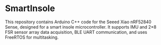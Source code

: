 # SmartInsole
This repository contains Arduino C++ code for the Seeed Xiao nRF52840 Sense, designed for a smart insole microcontroller. It supports IMU and 2×8 FSR sensor array data acquisition, BLE UART communication, and uses FreeRTOS for multitasking. 
